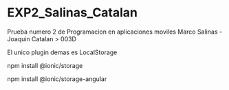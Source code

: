 # EXP2_Salinas_Catalan
Prueba numero 2 de Programacion en aplicaciones moviles
Marco Salinas - Joaquin Catalan > 003D

El unico plugin demas es LocalStorage

npm install @ionic/storage

npm install @ionic/storage-angular
